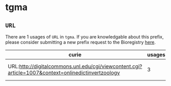# tgma

## `URL`

There are 1 usages of `URL` in `tgma`.
If you are knowledgable about this prefix, please consider submitting a new prefix
request to the Bioregistry [here](https://github.com/biopragmatics/bioregistry/issues/new?assignees=cthoyt&labels=New%2CPrefix&template=new-prefix.yml&title=%5BResource%5D%3A%20URL).

| curie                                                                                              |   usages | nodes                                                                                                                                                                                 |
|----------------------------------------------------------------------------------------------------|----------|---------------------------------------------------------------------------------------------------------------------------------------------------------------------------------------|
| URL:http://digitalcommons.unl.edu/cgi/viewcontent.cgi?article=1007&context=onlinedictinvertzoology |        3 | [TGMA:0000000](http://purl.obolibrary.org/obo/TGMA_0000000), [TGMA:0000001](http://purl.obolibrary.org/obo/TGMA_0000001), [TGMA:0001855](http://purl.obolibrary.org/obo/TGMA_0001855) |

